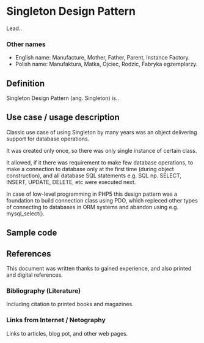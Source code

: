 # Singleton Design Pattern

Lead..

### Other names

- English name: Manufacture, Mother, Father, Parent, Instance Factory.
- Polish name: Manufaktura, Matka, Ojciec, Rodzic, Fabryka egzemplarzy.

## Definition

Singleton Design Pattern (ang. Singleton) is..


## Use case / usage description

Classic use case of using Singleton by many years was an object delivering support for database operations. 

It was created only once, so there was only single instance of certain class.

It allowed, if it there was requirement to make few database operations, to make a connection to database only at the first time (during object construction), and all database SQL statements e.g. SQL np. SELECT, INSERT, UPDATE, DELETE, etc were executed next.
 
In case of low-level programming in PHP5 this design pattern was a foundation to build connection class using PDO, which repleced other types of connecting to databases in ORM systems and abandon using e.g. mysql_select().


## Sample code

## References

This document was written thanks to gained experience, and also printed and digital references.

### Bibliography (Literature)

Including citation to printed books and magazines.

### Links from Internet / Netography

Links to articles, blog pot, and other web pages.